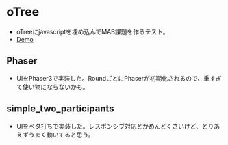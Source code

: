 # oTree
- oTreeにjavascriptを埋め込んでMAB課題を作るテスト。
- [Demo](https://otreephaser.herokuapp.com/demo)
 
## Phaser
- UIをPhaser3で実装した。RoundごとにPhaserが初期化されるので、重すぎて使い物にならないかも。

## simple_two_participants
- UIをベタ打ちで実装した。レスポンシブ対応とかめんどくさいけど、とりあえずうまく動いてると思う。
